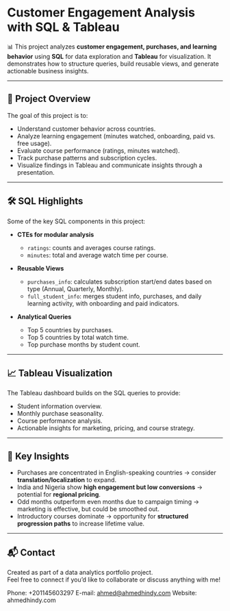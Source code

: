 # Customer Engagement Analysis with SQL & Tableau  

📊 This project analyzes **customer engagement, purchases, and learning behavior** using **SQL** for data exploration and **Tableau** for visualization. It demonstrates how to structure queries, build reusable views, and generate actionable business insights.  

---

## 🚀 Project Overview  
The goal of this project is to:  
- Understand customer behavior across countries.  
- Analyze learning engagement (minutes watched, onboarding, paid vs. free usage).  
- Evaluate course performance (ratings, minutes watched).  
- Track purchase patterns and subscription cycles.  
- Visualize findings in Tableau and communicate insights through a presentation.  

---

## 🛠️ SQL Highlights  
Some of the key SQL components in this project:  

- **CTEs for modular analysis**  
  - `ratings`: counts and averages course ratings.  
  - `minutes`: total and average watch time per course.  

- **Reusable Views**  
  - `purchases_info`: calculates subscription start/end dates based on type (Annual, Quarterly, Monthly).  
  - `full_student_info`: merges student info, purchases, and daily learning activity, with onboarding and paid indicators.  

- **Analytical Queries**  
  - Top 5 countries by purchases.  
  - Top 5 countries by total watch time.  
  - Top purchase months by student count.  

---

## 📈 Tableau Visualization  
The Tableau dashboard builds on the SQL queries to provide:  
- Student information overview.  
- Monthly purchase seasonality.  
- Course performance analysis.  
- Actionable insights for marketing, pricing, and course strategy.  

---

## 🔑 Key Insights  
- Purchases are concentrated in English-speaking countries → consider **translation/localization** to expand.  
- India and Nigeria show **high engagement but low conversions** → potential for **regional pricing**.  
- Odd months outperform even months due to campaign timing → marketing is effective, but could be smoothed out.  
- Introductory courses dominate → opportunity for **structured progression paths** to increase lifetime value.  

---

## 📬 Contact  
Created as part of a data analytics portfolio project.  
Feel free to connect if you’d like to collaborate or discuss anything with me!

Phone: +201145603297
E-mail: ahmed@ahmedhindy.com
Website: ahmedhindy.com

